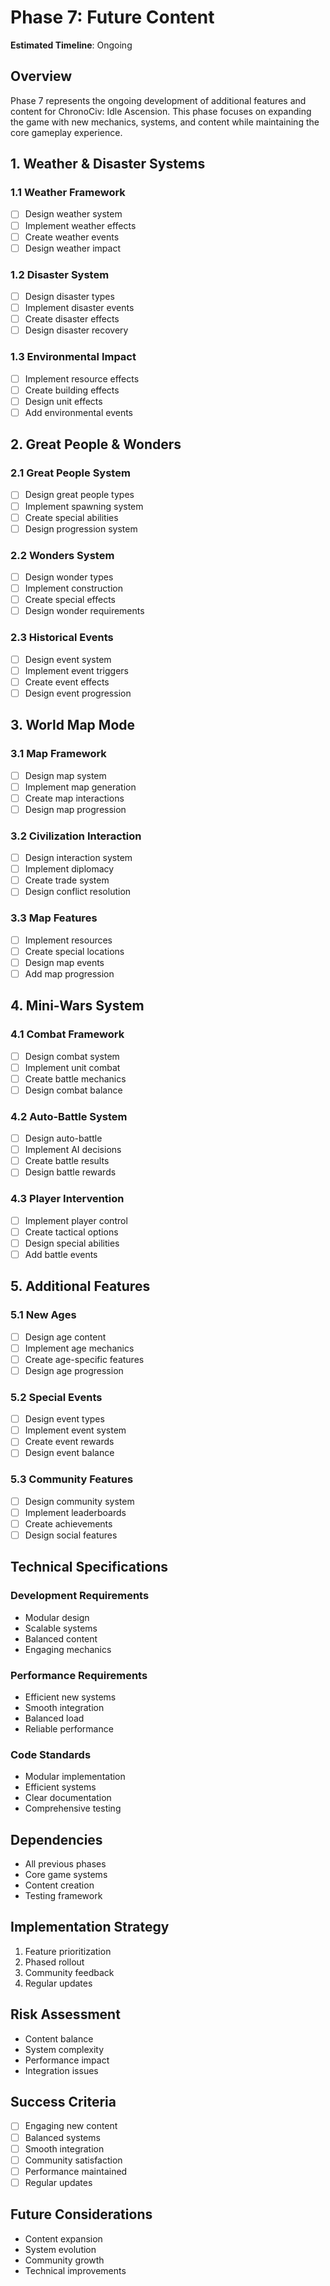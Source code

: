 # Phase 7: Future Content
**Estimated Timeline**: Ongoing

## Overview
Phase 7 represents the ongoing development of additional features and content for ChronoCiv: Idle Ascension. This phase focuses on expanding the game with new mechanics, systems, and content while maintaining the core gameplay experience.

## 1. Weather & Disaster Systems

### 1.1 Weather Framework
- [ ] Design weather system
- [ ] Implement weather effects
- [ ] Create weather events
- [ ] Design weather impact

### 1.2 Disaster System
- [ ] Design disaster types
- [ ] Implement disaster events
- [ ] Create disaster effects
- [ ] Design disaster recovery

### 1.3 Environmental Impact
- [ ] Implement resource effects
- [ ] Create building effects
- [ ] Design unit effects
- [ ] Add environmental events

## 2. Great People & Wonders

### 2.1 Great People System
- [ ] Design great people types
- [ ] Implement spawning system
- [ ] Create special abilities
- [ ] Design progression system

### 2.2 Wonders System
- [ ] Design wonder types
- [ ] Implement construction
- [ ] Create special effects
- [ ] Design wonder requirements

### 2.3 Historical Events
- [ ] Design event system
- [ ] Implement event triggers
- [ ] Create event effects
- [ ] Design event progression

## 3. World Map Mode

### 3.1 Map Framework
- [ ] Design map system
- [ ] Implement map generation
- [ ] Create map interactions
- [ ] Design map progression

### 3.2 Civilization Interaction
- [ ] Design interaction system
- [ ] Implement diplomacy
- [ ] Create trade system
- [ ] Design conflict resolution

### 3.3 Map Features
- [ ] Implement resources
- [ ] Create special locations
- [ ] Design map events
- [ ] Add map progression

## 4. Mini-Wars System

### 4.1 Combat Framework
- [ ] Design combat system
- [ ] Implement unit combat
- [ ] Create battle mechanics
- [ ] Design combat balance

### 4.2 Auto-Battle System
- [ ] Design auto-battle
- [ ] Implement AI decisions
- [ ] Create battle results
- [ ] Design battle rewards

### 4.3 Player Intervention
- [ ] Implement player control
- [ ] Create tactical options
- [ ] Design special abilities
- [ ] Add battle events

## 5. Additional Features

### 5.1 New Ages
- [ ] Design age content
- [ ] Implement age mechanics
- [ ] Create age-specific features
- [ ] Design age progression

### 5.2 Special Events
- [ ] Design event types
- [ ] Implement event system
- [ ] Create event rewards
- [ ] Design event balance

### 5.3 Community Features
- [ ] Design community system
- [ ] Implement leaderboards
- [ ] Create achievements
- [ ] Design social features

## Technical Specifications

### Development Requirements
- Modular design
- Scalable systems
- Balanced content
- Engaging mechanics

### Performance Requirements
- Efficient new systems
- Smooth integration
- Balanced load
- Reliable performance

### Code Standards
- Modular implementation
- Efficient systems
- Clear documentation
- Comprehensive testing

## Dependencies
- All previous phases
- Core game systems
- Content creation
- Testing framework

## Implementation Strategy
1. Feature prioritization
2. Phased rollout
3. Community feedback
4. Regular updates

## Risk Assessment
- Content balance
- System complexity
- Performance impact
- Integration issues

## Success Criteria
- [ ] Engaging new content
- [ ] Balanced systems
- [ ] Smooth integration
- [ ] Community satisfaction
- [ ] Performance maintained
- [ ] Regular updates

## Future Considerations
- Content expansion
- System evolution
- Community growth
- Technical improvements 
